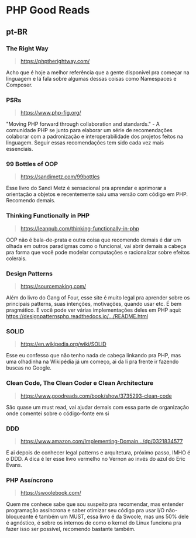 # PHP Good Reads

## pt-BR

### The Right Way

> https://phptherightway.com/

Acho que é hoje a melhor referência que a gente disponível pra começar na linguagem e lá fala sobre algumas dessas coisas como Namespaces e Composer.

### PSRs

> https://www.php-fig.org/

"Moving PHP forward through collaboration and standards." - A comunidade PHP se junto para elaborar um série de recomendações colaborar com a padronização e interoperabilidade dos projetos feitos na linguagem. Seguir essas recomendações tem sido cada vez mais essenciais.

### 99 Bottles of OOP

> https://sandimetz.com/99bottles

Esse livro do Sandi Metz é sensacional pra aprendar e aprimorar a orientação a objetos e recentemente saiu uma versão com código em PHP. Recomendo demais.

### Thinking Functionally in PHP

> https://leanpub.com/thinking-functionally-in-php

OOP não é bala-de-prata e outra coisa que recomendo demais é dar um olhada em outros paradigmas como o funcional, vai abrir demais a cabeça pra forma que você pode modelar computações e racionalizar sobre efeitos colerais.

### Design Patterns

> https://sourcemaking.com/

Além do livro do Gang of Four, esse site é muito legal pra aprender sobre os principais patterns, suas intenções, motivações, quando usar etc. É bem pragmático. E você pode ver várias implementações deles em PHP aqui: https://designpatternsphp.readthedocs.io/.../README.html

### SOLID

> https://en.wikipedia.org/wiki/SOLID

Esse eu confesso que não tenho nada de cabeça linkando pra PHP, mas uma olhadinha na Wikipédia já um começo, ai da li pra frente ir fazendo buscas no Google.

### Clean Code, The Clean Coder e Clean Architecture

> https://www.goodreads.com/book/show/3735293-clean-code

São quase um must read, vai ajudar demais com essa parte de organização onde comentei sobre o código-fonte em si

### DDD

> https://www.amazon.com/Implementing-Domain.../dp/0321834577

E ai depois de conhecer legal patterns e arquitetura, próximo passo, IMHO é o DDD. A dica é ler esse livro vermelho no Vernon ao invés do azul do Eric Evans.

### PHP Assíncrono

> https://swoolebook.com/

Quem me conhece sabe que sou suspeito pra recomendar, mas entender programação assíncrona e saber otimizar seu código pra usar I/O não-bloqueante é também um MUST, essa livro é da Swoole, mas uns 50% dele é agnóstico, é sobre os internos de como o kernel do Linux funciona pra fazer isso ser possível, recomendo bastante também.
